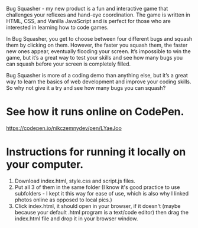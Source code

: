 Bug Squasher - my new product is a fun and interactive game that challenges your reflexes and hand-eye coordination. The game is written in HTML, CSS, and Vanilla JavaScript and is perfect for those who are interested in learning how to code games.

In Bug Squasher, you get to choose between four different bugs and squash them by clicking on them. However, the faster you squash them, the faster new ones appear, eventually flooding your screen. It’s impossible to win the game, but it’s a great way to test your skills and see how many bugs you can squash before your screen is completely filled.

Bug Squasher is more of a coding demo than anything else, but it’s a great way to learn the basics of web development and improve your coding skills. So why not give it a try and see how many bugs you can squash?

# See how it runs online on CodePen. #
https://codepen.io/nikczemnydev/pen/LYaeJoo

# Instructions for running it locally on your computer. #
1. Download index.html, style.css and script.js files.
2. Put all 3 of them in the same folder (I know it's good practice to use subfolders - I kept it this way for ease of use, which is also why I linked photos online as opposed to local pics.)
3. Click index.html, it should open in your browser, if it doesn't (maybe because your default .html program is a text/code editor) then drag the index.html file and drop it in your browser window.
